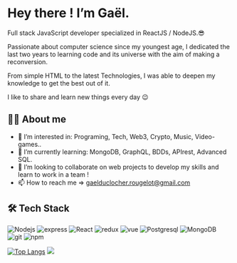 # Hey there ! I’m Gaël.

Full stack JavaScript developer specialized in ReactJS / NodeJS.😎

Passionate about computer science since my youngest age, I dedicated the last two years to learning code and its universe with the aim of making a reconversion.

From simple HTML to the latest Technologies, I was able to deepen my knowledge to get the best out of it.

I like to share and learn new things every day 😉

## 🐱‍👓 About me 

- 👀 I’m interested in: Programing, Tech, Web3, Crypto, Music, Video-games..
- 🌱 I’m currently learning: MongoDB, GraphQL, BDDs, APIrest, Advanced SQL.
- 💞️ I’m looking to collaborate on web projects to develop my skills and learn to work in a team !
- 📫 How to reach me => gaelduclocher.rougelot@gmail.com

## 🛠 Tech Stack  

<p> 
  <img alt="Nodejs" src="https://img.shields.io/badge/-Nodejs-43853d?style=flat-square&logo=Node.js&logoColor=white" />
  <img alt="express" src="https://img.shields.io/badge/-Express-43853d?style=flat-square&logo=Node.js&logoColor=white" />
  <img alt="React" src="https://img.shields.io/badge/-React-45b8d8?style=flat-square&logo=react&logoColor=white" />
  <img alt="redux" src="https://img.shields.io/badge/-Redux-764ABC?style=flat-square&logo=redux&logoColor=white" />
  <img alt="vue" src="https://img.shields.io/badge/-Vue-4fc08d?style=flat-square&logo=Vue.js&logoColor=white" />  
  <img alt="Postgresql" src="https://img.shields.io/badge/-PostgreSQL-30628a?style=flat-square&logo=postgresql&logoColor=white" />
  <img alt="MongoDB" src="https://img.shields.io/badge/-MongoDB-13aa52?style=flat-square&logo=mongodb&logoColor=white" />
  <img alt="git" src="https://img.shields.io/badge/-Git-F05032?style=flat-square&logo=git&logoColor=white" />
  <img alt="npm" src="https://img.shields.io/badge/-NPM-CB3837?style=flat-square&logo=npm&logoColor=white" />
</p>


[![Top Langs](https://github-readme-stats.vercel.app/api/top-langs/?username=GaelDuclocherRougelot&hide=vue&theme=ocean_dark)](https://github.com/GaelDuclocherRougelot/github-readme-stats)
![](https://github-readme-stats.vercel.app/api?username=GaelDuclocherRougelot&show_icons=true&theme=ocean_dark&count_private=true)
